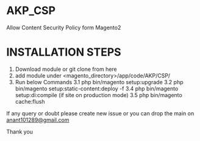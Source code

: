 # AKP_CSP

Allow Content Security Policy form Magento2

# INSTALLATION STEPS
1. Download module or git clone from here
2. add module under <magento_directory>/app/code/AKP/CSP/
3. Run below Commands
3.1 php bin/magento setup:upgrade
3.2 php bin/magento setup:static-content:deploy -f
3.4 php bin/magento setup:di:compile (if site on production mode)
3.5 php bin/magento cache:flush

If any query or doubt please create new issue or you can drop the main on anant101289@gmail.com

Thank you

